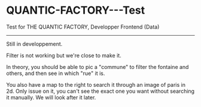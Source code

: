 # QUANTIC-FACTORY---Test
Test for THE QUANTIC FACTORY,  Developper Frontend (Data)

_________________________________________________________

Still in developpement.

Filter is not working but we're close to make it.

In theory, you should be able to pic a "commune" to filter the fontaine and others, and then see in which "rue" it is.

You also have a map to the right to search it through an image of paris in 2d. Only issue on it, you can't see the exact one you want without searching it manually. We will look after it later.